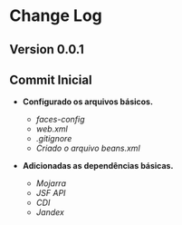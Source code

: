 # Change Log
## Version 0.0.1


Commit Inicial
--------------

* **Configurado os arquivos básicos.**
    * *faces-config*
    * *web.xml*
    * *.gitignore*
    * *Criado o arquivo beans.xml*


* **Adicionadas as dependências básicas.**
    * *Mojarra*
    * *JSF API*
    * *CDI*
    * *Jandex*




